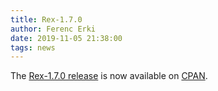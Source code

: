 ```yaml
---
title: Rex-1.7.0
author: Ferenc Erki
date: 2019-11-05 21:38:00
tags: news
---
```


The [Rex-1.7.0 release](/docs/release_notes/1.7.0.html) is now available on [CPAN](https://metacpan.org/release/Rex).
